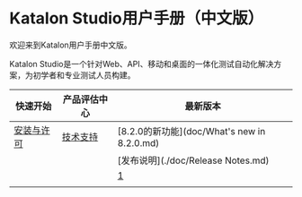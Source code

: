 # Katalon Studio用户手册（中文版）

欢迎来到Katalon用户手册中文版。

Katalon Studio是一个针对Web、API、移动和桌面的一体化测试自动化解决方案，为初学者和专业测试人员构建。

 | 快速开始 | 产品评估中心 | 最新版本 |
 | -----| ----- | ----- |
 | [安装与许可]() | [技术支持]() | [8.2.0的新功能](doc/What's new in 8.2.0.md) |
 | []() | []() | [发布说明](./doc/Release Notes.md) |
 | []() | []() | [1](doc/Tutorial.md) |
 | []() | []() | []() |
 
 